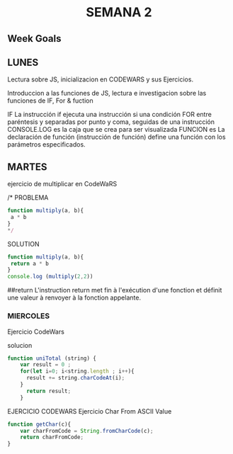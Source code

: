 <h1 align="center">SEMANA 2</h1>

<h2>Week Goals</h2>
<h2>LUNES</h2>

Lectura sobre JS, inicializacion en CODEWARS y sus Ejercicios. 

Introduccion a las funciones de JS, lectura e investigacion sobre las funciones de IF, For & fuction

IF La instrucción if ejecuta una instrucción si una condición 
FOR entre paréntesis y separadas por punto y coma, seguidas de una instrucción
CONSOLE.LOG es la caja que se crea para ser visualizada 
FUNCION es La declaración de función (instrucción de función) define una función con los parámetros especificados.

<h2>MARTES</h2>

ejercicio de multiplicar en CodeWaRS

/* PROBLEMA

```javascript
function multiply(a, b){
 a * b
}
*/
```

SOLUTION 

```javascript
function multiply(a, b){
 return a * b
}
console.log (multiply(2,2))
```


##return
L'instruction return met fin à l'exécution d'une fonction et définit une valeur à renvoyer à la fonction appelante.



<h3>MIERCOLES</h3> 
Ejercicio CodeWars



solucion 
```javascript
function uniTotal (string) {
    var result = 0 ; 
    for(let i=0; i<string.length ; i++){
      result += string.charCodeAt(i);
    }
      return result;
    }
```

EJERCICIO CODEWARS
Ejercicio Char From ASCII Value

```javascript
function getChar(c){
    var charFromCode = String.fromCharCode(c);
    return charFromCode;
}
```

